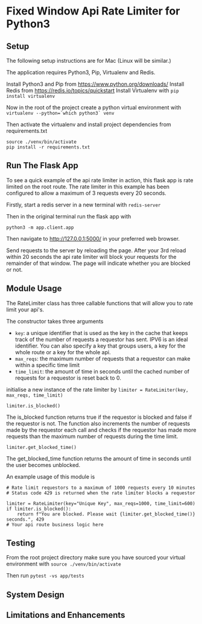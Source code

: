 # Fixed Window Api Rate Limiter for Python3

## Setup

The following setup instructions are for Mac (Linux will be similar.)

The application requires Python3, Pip, Virtualenv and Redis.

Install Python3 and Pip from https://www.python.org/downloads/
Install Redis from https://redis.io/topics/quickstart
Install Virtualenv with `pip install virtualenv`

Now in the root of the project create a python virtual environment with
``virtualenv --python=`which python3` venv``

Then activate the virtualenv and install project dependencies from requirements.txt
```
source ./venv/bin/activate
pip install -r requirements.txt
```

## Run The Flask App

To see a quick example of the api rate limiter in action, this flask app is rate limited on the root route. The rate limiter in this example has been configured to allow a maximum of 3 requests
every 20 seconds.

Firstly, start a redis server in a new terminal with
`redis-server`

Then in the original terminal run the flask app with

`python3 -m app.client.app`

Then navigate to http://127.0.0.1:5000/ in your preferred web browser.

Send requests to the server by reloading the page. After your 3rd reload within 20 seconds the api rate limiter will block your requests for the remainder of that window. The page will indicate whether you are blocked or not.

## Module Usage

The RateLimiter class has three callable functions that will allow you to rate limit your api's.

The constructor takes three arguments

- `key`: a unique identifier that is used as the key in the cache that keeps track of the number of requests a requestor has sent. IPV6 is an ideal identifier. You can also specify a key that groups users, a key for the whole route or a key for the whole api.
- `max_reqs`: the maximum number of requests that a requestor can make within a specific time limit
- `time_limit`: the amount of time in seconds until the cached number of requests for a requestor is reset back to 0.

initialise a new instance of the rate limiter by 
`limiter = RateLimiter(key, max_reqs, time_limit)`

`limiter.is_blocked()`

The is_blocked function returns true if the requestor is blocked and false if the requestor is not. The function also increments the number of requests made by the requestor each call and checks if the requestor has made more requests than the maximum number of requests during the time limit.

`limiter.get_blocked_time()`

The get_blocked_time function returns the amount of time in seconds until the user becomes unblocked.

An example usage of this module is 
```
# Rate limit requestors to a maximum of 1000 requests every 10 minutes
# Status code 429 is returned when the rate limiter blocks a requestor

limiter = RateLimiter(key="Unique Key", max_reqs=1000, time_limit=600)
if limiter.is_blocked():
    return f"You are blocked. Please wait {limiter.get_blocked_time()} seconds.", 429
# Your api route business logic here
```

## Testing

From the root project directory make sure you have sourced your virtual environment with
`source ./venv/bin/activate`

Then run
`pytest -vs app/tests`

## System Design

## Limitations and Enhancements